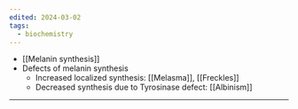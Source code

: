 ```yaml
---
edited: 2024-03-02
tags:
  - biochemistry
---
```

- [[Melanin synthesis]] 
- Defects of melanin synthesis
	- Increased localized synthesis: [[Melasma]], [[Freckles]] 
	- Decreased synthesis due to Tyrosinase defect: [[Albinism]] 

---
